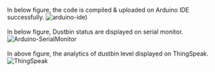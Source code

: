 In below figure, the code is compiled & uploaded on Arduino IDE successfully.
![arduino-ide)](https://github.com/Saurabh-kumar09/Internet_of_Things-projects/assets/89748411/048c1f84-8841-4cec-9d09-08249c8e2c56)
<br><br>
In below figure, Dustbin status are displayed on serial monitor.
![Arduino-SerialMonitor](https://github.com/Saurabh-kumar09/Internet_of_Things-projects/assets/89748411/11d2521e-9ac1-46aa-9a9c-2383d6901870)
<br><br>
In above figure, the analytics of dustbin level displayed on ThingSpeak.
![ThingSpeak](https://github.com/Saurabh-kumar09/Internet_of_Things-projects/assets/89748411/5562b5ea-7f29-472f-b73f-624a23c9704f)
